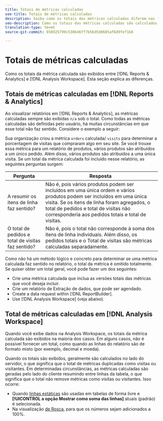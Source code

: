 ```yaml
---
title: Totais de métricas calculadas
seo-title: Totais de métricas calculadas
description: Saiba como os totais das métricas calculadas diferem nas ferramentas do Analytics
seo-description: Como os totais das métricas calculadas são calculados
translation-type: tm+mt
source-git-commit: 658925799c530b46ff7b56d5d0685af6d9fef1b8

---
```



# Totais de métricas calculadas

Como os totais da métrica calculada são exibidos entre [!DNL Reports & Analytics] e [!DNL Analysis Workspace]. Esta seção explica as diferenças.

## Totais de métricas calculadas em [!DNL Reports & Analytics]

Ao visualizar relatórios em [!DNL Reports & Analytics], as métricas calculadas sempre são exibidas `n/a` sob o total. Como todas as métricas calculadas são definidas pelo usuário, há muitas circunstâncias em que esse total não faz sentido. Considere o exemplo a seguir:

Sua organização criou a métrica `orders` calculada/ `visits` para determinar a porcentagem de visitas que compraram algo em seu site. Se você trouxe essa métrica para um relatório de produtos, vários produtos são atribuídos a um único pedido. Além disso, vários produtos são atribuídos a uma única visita. Se um total da métrica calculada foi incluído nesse relatório, as seguintes perguntas surgem:

| Pergunta | Resposta |
|---|---|
| A resumir os itens de linha faz sentido? | Não é, pois vários produtos podem ser incluídos em uma única ordem e vários produtos podem ser incluídos em uma única visita. Se os itens de linha foram agregados, o total de pedidos e total de visitas não corresponderia aos pedidos totais e total de visitas. |
| O total de pedidos e total de visitas faz sentido? | Não é, pois o total não corresponde à soma dos itens de linha individuais. Além disso, os pedidos totais e o Total de visitas são métricas calculadas separadamente. |

Como não há um método lógico e concreto para determinar se uma métrica calculada faz sentido no relatório, o total da métrica é omitido totalmente. Se quiser obter um total geral, você pode fazer um dos seguintes:

* Crie uma métrica calculada que inclua as versões totais das métricas que você deseja incluir.
* Crie um relatório de Extração de dados, que pode ser agendado.
* Create a data request within [!DNL ReportBuilder].
* Use [!DNL Analysis Workspace] (veja abaixo).

## Total de métricas calculadas em [!DNL Analysis Workspace]

Quando você exibe dados na Analysis Workspace, os totais da métrica calculada são exibidos na maioria dos casos. Em alguns casos, não é possível fornecer um total, como quando as linhas do relatório são de formato misto (por exemplo, decimal e moeda).

Quando os totais são exibidos, geralmente são calculados no lado do servidor, o que significa que o total de métricas duplicadas como visitas ou visitantes. Em determinadas circunstâncias, as métricas calculadas são geradas pelo lado do cliente resumindo entre linhas da tabela, o que significa que o total não remove métricas como visitas ou visitantes. Isso ocorre:

* Quando [linhas estáticas](/help/analyze/analysis-workspace/build-workspace-project/column-row-settings/manual-vs-dynamic-rows.md) são usadas em tabelas de forma livre e **[!UICONTROL a opção Mostrar como soma das linhas]** atuais (padrão) é selecionada.
* Na visualização [de Rosca](/help/analyze/analysis-workspace/visualizations/donut.md), para que os números sejam adicionados a 100%.
